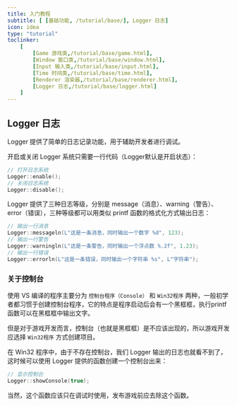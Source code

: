 ```yaml
---
title: 入门教程
subtitle: [ [基础功能, /tutorial/base/], Logger 日志]
icon: idea
type: "tutorial"
toclinker: 
    [
        [Game 游戏类,/tutorial/base/game.html],
        [Window 窗口类,/tutorial/base/window.html],
        [Input 输入类,/tutorial/base/input.html],
        [Time 时间类,/tutorial/base/time.html],
        [Renderer 渲染器,/tutorial/base/renderer.html],
        [Logger 日志,/tutorial/base/logger.html]
    ]
---
```


## Logger 日志

Logger 提供了简单的日志记录功能，用于辅助开发者进行调试。

开启或关闭 Logger 系统只需要一行代码（Logger默认是开启状态）：

```cpp
// 打开日志系统
Logger::enable();
// 关闭日志系统
Logger::disable();
```

Logger 提供了三种日志等级，分别是 message（消息）、warning（警告）、error（错误），三种等级都可以用类似 printf 函数的格式化方式输出日志：

```cpp
// 输出一行消息
Logger::messageln(L"这是一条消息，同时输出一个数字 %d", 123);
// 输出一行警告
Logger::warningln(L"这是一条警告，同时输出一个浮点数 %.2f", 1.23);
// 输出一行错误
Logger::errorln(L"这是一条错误，同时输出一个字符串 %s", L"字符串");
```

### 关于控制台

使用 VS 编译的程序主要分为 `控制台程序（Console）` 和 `Win32程序` 两种，一般初学者都习惯于创建控制台程序，它的特点是程序启动后会有一个黑框框，执行printf函数可以在黑框框中输出文字。

但是对于游戏开发而言，控制台（也就是黑框框）是不应该出现的，所以游戏开发应选择 `Win32程序` 方式创建项目。

在 Win32 程序中，由于不存在控制台，我们 Logger 输出的日志也就看不到了，这时候可以使用 Logger 提供的函数创建一个控制台出来：

```cpp
// 显示控制台
Logger::showConsole(true);
```

当然，这个函数应该只在调试时使用，发布游戏前应去除这个函数。
